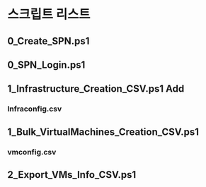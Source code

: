 # 스크립트 리스트
## 0_Create_SPN.ps1
## 0_SPN_Login.ps1
## 1_Infrastructure_Creation_CSV.ps1	Add
### Infraconfig.csv
## 1_Bulk_VirtualMachines_Creation_CSV.ps1
### vmconfig.csv
## 2_Export_VMs_Info_CSV.ps1
